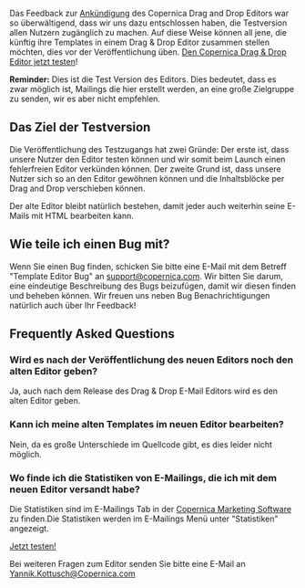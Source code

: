 Das Feedback zur
[Ankündigung](./copernica-working-on-drag-and-drop-editor.md)
des Copernica Drag and Drop Editors war so überwältigend, dass wir uns
dazu entschlossen haben, die Testversion allen Nutzern zugänglich zu
machen. Auf diese Weise können all jene, die künftig ihre Templates in
einem Drag & Drop Editor zusammen stellen möchten, dies vor der
Veröffentlichung üben. [Den Copernica Drag & Drop Editor jetzt
testen](https://www.copernica.com/en/templates/)!

**Reminder:** Dies ist die Test Version des Editors. Dies bedeutet, dass
es zwar möglich ist, Mailings die hier erstellt werden, an eine große
Zielgruppe zu senden, wir es aber nicht empfehlen.

Das Ziel der Testversion
------------------------

Die Veröffentlichung des Testzugangs hat zwei Gründe: Der erste ist,
dass unsere Nutzer den Editor testen können und wir somit beim Launch
einen fehlerfreien Editor verkünden können. Der zweite Grund ist, dass
unsere Nutzer sich so an den Editor gewöhnen können und die
Inhaltsblöcke per Drag and Drop verschieben können.

Der alte Editor bleibt natürlich bestehen, damit jeder auch weiterhin
seine E-Mails mit HTML bearbeiten kann.

Wie teile ich einen Bug mit?
----------------------------

Wenn Sie einen Bug finden, schicken Sie bitte eine E-Mail mit dem
Betreff "Template Editor Bug" an
[support@copernica.com](mailto:support@copernica.com). Wir bitten Sie
darum, eine eindeutige Beschreibung des Bugs beizufügen, damit wir
diesen finden und beheben können. Wir freuen uns neben Bug
Benachrichtigungen natürlich auch über Ihr Feedback!

Frequently Asked Questions
--------------------------

### Wird es nach der Veröffentlichung des neuen Editors noch den alten Editor geben?

Ja, auch nach dem Release des Drag & Drop E-Mail Editors wird es den
alten Editor geben.

### Kann ich meine alten Templates im neuen Editor bearbeiten?

Nein, da es große Unterschiede im Quellcode gibt, es dies leider nicht
möglich.

### Wo finde ich die Statistiken von E-Mailings, die ich mit dem neuen Editor versandt habe?

Die Statistiken sind im E-Mailings Tab in der [Copernica Marketing
Software](https://publisher.copernica.com/index.php?pxd=.p.e&pxc=2020)
zu finden.Die Statistiken werden im E-Mailings Menü unter "Statistiken"
angezeigt.

[Jetzt
testen!](https://www.copernica.com/nl/templates "Den neuen Drag and Drop Editor testen")

Bei weiteren Fragen zum Editor senden Sie bitte eine E-Mail an
Yannik.Kottusch@Copernica.com
